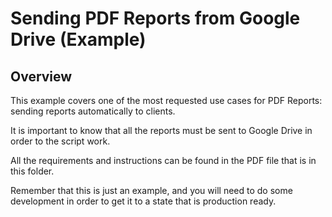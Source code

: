 # Sending PDF Reports from Google Drive (Example)

## Overview

This example covers one of the most requested use cases for PDF Reports: sending reports automatically to clients.

It is important to know that all the reports must be sent to Google Drive in order to the script work.

All the requirements and instructions can be found in the PDF file that is in this folder.

Remember that this is just an example, and you will need to do some development in order to get it to a state that is production ready.
